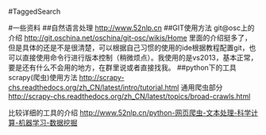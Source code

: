 #TaggedSearch

#一些资料
##自然语言处理
http://www.52nlp.cn
##GIT使用方法
git@osc上的介绍
http://git.oschina.net/oschina/git-osc/wikis/Home
里面的介绍挺多了，但是具体的还是不是很清楚，可以根据自己习惯的使用的ide根据教程配置git，也可以直接使用命令行进行版本控制（稍微烦点）。我使用的是vs2013，基本正常，要是还有什么不会用的地方，在群里说或者直接找我。
##python下的工具
scrapy(爬虫)使用方法
http://scrapy-chs.readthedocs.org/zh_CN/latest/intro/tutorial.html
通用爬虫部分
http://scrapy-chs.readthedocs.org/zh_CN/latest/topics/broad-crawls.html

比较详细的工具的介绍
http://www.52nlp.cn/python-网页爬虫-文本处理-科学计算-机器学习-数据挖掘